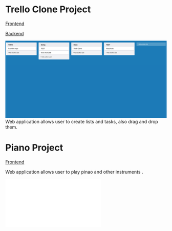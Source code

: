 # Trello Clone Project
[Frontend](./task-organization/README.md)

[Backend](./trello-backend/README.md)

![Trello](./documentation/sc-trello-clone.png)
Web application allows user to create lists and tasks, also drag and drop them.
# Piano Project
[Frontend](./react-piano/README.md)

Web application allows user to play pinao and other instruments .

![Piano](./react-piano/README.md)
